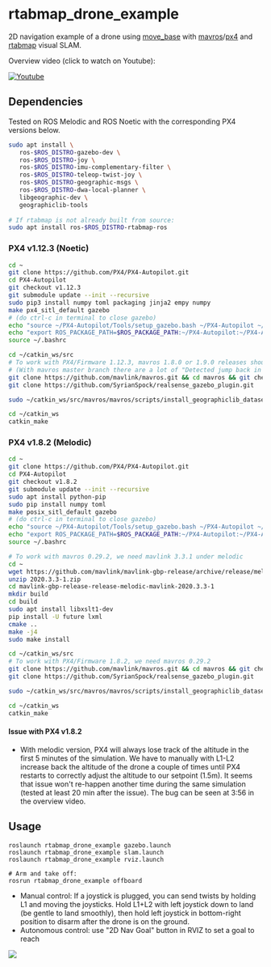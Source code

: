 # rtabmap_drone_example
2D navigation example of a drone using [move_base](http://wiki.ros.org/move_base) with [mavros](http://wiki.ros.org/mavros)/[px4](https://github.com/PX4/PX4-Autopilot) and [rtabmap](wiki.ros.org/rtabmap_ros) visual SLAM. 

Overview video (click to watch on Youtube):

[![Youtube](https://i.imgur.com/UKLtD7L.gif)](https://youtu.be/A487ybS7E4E)

## Dependencies

Tested on ROS Melodic and ROS Noetic with the corresponding PX4 versions below.

```bash
sudo apt install \
   ros-$ROS_DISTRO-gazebo-dev \
   ros-$ROS_DISTRO-joy \
   ros-$ROS_DISTRO-imu-complementary-filter \
   ros-$ROS_DISTRO-teleop-twist-joy \
   ros-$ROS_DISTRO-geographic-msgs \
   ros-$ROS_DISTRO-dwa-local-planner \
   libgeographic-dev \
   geographiclib-tools
   
# If rtabmap is not already built from source:
sudo apt install ros-$ROS_DISTRO-rtabmap-ros
```

### PX4 v1.12.3 (Noetic)
```bash
cd ~
git clone https://github.com/PX4/PX4-Autopilot.git
cd PX4-Autopilot
git checkout v1.12.3
git submodule update --init --recursive
sudo pip3 install numpy toml packaging jinja2 empy numpy
make px4_sitl_default gazebo
# (do ctrl-c in terminal to close gazebo)
echo "source ~/PX4-Autopilot/Tools/setup_gazebo.bash ~/PX4-Autopilot ~/PX4-Autopilot/build/px4_sitl_default" >> ~/.bashrc
echo "export ROS_PACKAGE_PATH=$ROS_PACKAGE_PATH:~/PX4-Autopilot:~/PX4-Autopilot/Tools/sitl_gazebo" >> ~/.bashrc
source ~/.bashrc

cd ~/catkin_ws/src
# To work with PX4/Firmware 1.12.3, mavros 1.8.0 or 1.9.0 releases should be used
# (With mavros master branch there are a lot of "Detected jump back in time" TF errors)
git clone https://github.com/mavlink/mavros.git && cd mavros && git checkout 1.9.0 && cd ..
git clone https://github.com/SyrianSpock/realsense_gazebo_plugin.git

sudo ~/catkin_ws/src/mavros/mavros/scripts/install_geographiclib_datasets.sh

cd ~/catkin_ws
catkin_make
```

### PX4 v1.8.2 (Melodic)
```bash
cd ~
git clone https://github.com/PX4/PX4-Autopilot.git
cd PX4-Autopilot
git checkout v1.8.2
git submodule update --init --recursive
sudo apt install python-pip
sudo pip install numpy toml
make posix_sitl_default gazebo
# (do ctrl-c in terminal to close gazebo)
echo "source ~/PX4-Autopilot/Tools/setup_gazebo.bash ~/PX4-Autopilot ~/PX4-Autopilot/build/posix_sitl_default" >> ~/.bashrc
echo "export ROS_PACKAGE_PATH=$ROS_PACKAGE_PATH:~/PX4-Autopilot:~/PX4-Autopilot/Tools/sitl_gazebo" >> ~/.bashrc
source ~/.bashrc

# To work with mavros 0.29.2, we need mavlink 3.3.1 under melodic
cd ~
wget https://github.com/mavlink/mavlink-gbp-release/archive/release/melodic/mavlink/2020.3.3-1.zip
unzip 2020.3.3-1.zip
cd mavlink-gbp-release-release-melodic-mavlink-2020.3.3-1
mkdir build
cd build
sudo apt install libxslt1-dev
pip install -U future lxml
cmake ..
make -j4
sudo make install

cd ~/catkin_ws/src
# To work with PX4/Firmware 1.8.2, we need mavros 0.29.2
git clone https://github.com/mavlink/mavros.git && cd mavros && git checkout 0.29.2 && cd ..
git clone https://github.com/SyrianSpock/realsense_gazebo_plugin.git

sudo ~/catkin_ws/src/mavros/mavros/scripts/install_geographiclib_datasets.sh

cd ~/catkin_ws
catkin_make

```

#### Issue with PX4 v1.8.2
* With melodic version, PX4 will always lose track of the altitude in the first 5 minutes of the simulation. We have to manually with L1-L2 increase back the altitude of the drone a couple of times until PX4 restarts to correctly adjust the altitude to our setpoint (1.5m). It seems that issue won't re-happen another time during the same simulation (tested at least 20 min after the issue). The bug can be seen at 3:56 in the overview video.

## Usage

```
roslaunch rtabmap_drone_example gazebo.launch
roslaunch rtabmap_drone_example slam.launch
roslaunch rtabmap_drone_example rviz.launch

# Arm and take off:
rosrun rtabmap_drone_example offboard
```
 * Manual control: If a joystick is plugged, you can send twists by holding L1 and moving the joysticks. Hold L1+L2 with left joystick down to land (be gentle to land smoothly), then hold left joystick in bottom-right position to disarm after the drone is on the ground.
 * Autonomous control: use "2D Nav Goal" button in RVIZ to set a goal to reach 

![](https://raw.githubusercontent.com/matlabbe/rtabmap_drone_example/master/doc/example.jpg)

